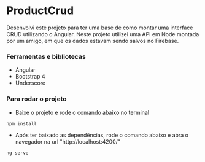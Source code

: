 # ProductCrud

Desenvolvi este projeto para ter uma base de como montar uma interface CRUD utilizando o Angular. Neste projeto utilizei uma API em Node montada por um amigo, em que os dados estavam sendo salvos no Firebase.

### Ferramentas e bibliotecas

- Angular
- Bootstrap 4
- Underscore

### Para rodar o projeto

- Baixe o projeto e rode o comando abaixo no terminal

```bash
npm install
```

- Após ter baixado as dependências, rode o comando abaixo e abra o navegador na url "http://localhost:4200/"

```bash
ng serve
```

